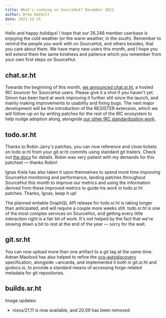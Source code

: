 ```yaml
---
title: What's cooking on SourceHut? December 2021
author: Drew DeVault
date: 2021-12-15
---
```


Hello and happy holidays! I hope that our 26,246 member userbase is enjoying the
cold weather (or the warm weather, in the south). Remember to remind the people
you work with on SourceHut, and others besides, that you care about them. We
have many new users this month, and I hope you will extend them the same
kindness and patience which you remember from your own first steps on SourceHut.

## chat.sr.ht

Towards the beginning of this month, [we announced chat.sr.ht][0], a hosted IRC
bouncer for SourceHut users. Please give it a shot if you haven't yet. Simon has
been hard at work improving it further still since the launch, and mainly making
improvements to usability and fixing bugs. The next major development will be
the introduction of the REGISTER extension, which we will follow-up on by
writing patches for the rest of the IRC ecosystem to help nudge adoption along,
alongside [our other IRC standardization work][1].

[0]: /blog/2021-11-29-announcing-the-chat.sr.ht-public-beta/
[1]: https://github.com/ircv3/ircv3-specifications/pulls/emersion

## todo.sr.ht

Thanks to Robin Jarry's patches, you can now reference and close tickets on
todo.sr.ht from your git.sr.ht commits using standard git trailers. Check out
[the docs][2] for details. Robin was very patient with my demands for this
patchset &mdash; thanks Robin!

[2]: https://man.sr.ht/git.sr.ht/#referencing-tickets-in-git-commit-messages

Ignas Kiela has also taken it upon themselves to spend more time improving
SourceHut monitoring and performance, landing patches throughout SourceHut this
month to improve our metrics and using the information derived from these
improved metrics to guide his work in todo.sr.ht patches. Thanks, Ignas, keep it
up!

The planned writable GraphQL API release for todo.sr.ht is taking longer than
anticipated, and will require a couple more weeks still. todo.sr.ht is one of
the most complex services on SourceHut, and getting every little interaction
right is a fair bit of work. It's not helped by the fact that we're slowing down
a bit to rest at the end of the year &mdash; sorry for the wait.

## git.sr.ht

You can now upload more than one artifact to a git tag at the same time. Adnan
Maolood has also helped to refine the [vcs-autodiscovery][3] specification,
alongside ~ancarda, and implemented it both in git.sr.ht and godocs.io, to
provide a standard means of accessing forge-related metadata for git
repositories.

[3]: https://sr.ht/~ancarda/vcs-autodiscovery/

## builds.sr.ht

Image updates:

- nixos/21.11 is now available, and 20.09 has been removed
